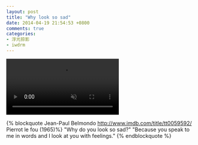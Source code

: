 ```yaml
---
layout: post
title: "Why look so sad"
date: 2014-04-19 21:54:53 +0800
comments: true
categories:
- 浮光掠影
- iwdrm
---
```


<video playsInline autoplay loop muted>
    <source src="{{ site.static_base }}/downloads/video/movie_clips/we_are_different.mp4" type="video/mp4">
    <p>Your browser doesn't support this embedded video.</p>
</video>

{% blockquote Jean-Paul Belmondo  http://www.imdb.com/title/tt0059592/ Pierrot le fou (1965)%}
"Why do you look so sad?"
"Because you speak to me in words and I look at you with feelings."
{% endblockquote %}
